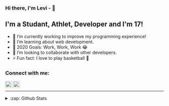 ### Hi there, I'm Levi - 👋

## I'm a Studant, Athlet, Developer and I'm 17!

- 🔭 I’m currently working to improve my programming experience!
- 🌱 I’m learning about web development. 
- 🥅 2020 Goals: Work, Work, Work 😂
- 👯 I’m looking to collaborate with other developers. 
- ⚡ Fun fact: I love to play basketball 🏀

### Connect with me:

[<img align="left" alt="Levi | LinkedIn" width="22px" src="https://cdn.jsdelivr.net/npm/simple-icons@v3/icons/linkedin.svg" />][linkedin]
[<img align="left" alt="Levi | Instagram" width="22px" src="https://cdn.jsdelivr.net/npm/simple-icons@v3/icons/instagram.svg" />][instagram]

<br />

---
<details>
  
  <summary>:zap: Github Stats</summary>

  <img align="left" alt="codeSTACKr's Github Stats" src="https://github-readme-stats-two-woad.vercel.app/api?username=codeSTACKr&show_icons=true&hide_border=true" />

</details>


[instagram]: https://www.instagram.com/_levis44/
[linkedin]: https://www.linkedin.com/in/levi-ciarrocchi-1081251a6/

